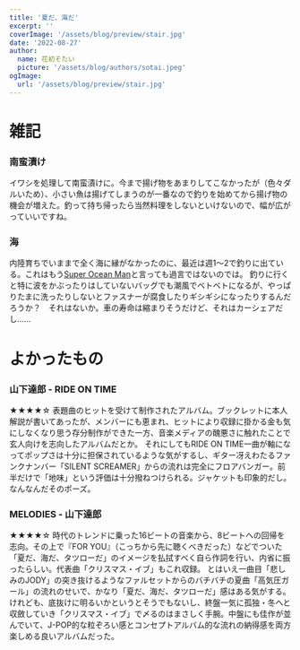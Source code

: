 ```yaml
---
title: '夏だ、海だ'
excerpt: ''
coverImage: '/assets/blog/preview/stair.jpg'
date: '2022-08-27'
author:
  name: 花初そたい
  picture: '/assets/blog/authors/sotai.jpeg'
ogImage:
  url: '/assets/blog/preview/stair.jpg'
---
```

# 雑記

### 南蛮漬け
イワシを処理して南蛮漬けに。今まで揚げ物をあまりしてこなかったが（色々ダルいため）、小さい魚は揚げてしまうのが一番なので釣りを始めてから揚げ物の機会が増えた。釣って持ち帰ったら当然料理をしないといけないので、幅が広がっていいですね。

### 海
内陸育ちでいままで全く海に縁がなかったのに、最近は週1～2で釣りに出ている。これはもう[Super Ocean Man](https://youtu.be/CZSxS9wOrhM)と言っても過言ではないのでは。
釣りに行くと特に波をかぶったりはしていないバッグでも潮風でベトベトになるが、やっぱりたまに洗ったりしないとファスナーが腐食したりギシギシになったりするんだろうか？　それはないか。車の寿命は縮まりそうだけど、それはカーシェアだし……

# よかったもの

### 山下達郎 - RIDE ON TIME
★★★★☆
表題曲のヒットを受けて制作されたアルバム。ブックレットに本人解説が書いてあったが、メンバーにも恵まれ、ヒットにより収録に掛かる金も気にしなくなり思う存分制作ができた一方、音楽メディアの醜悪さに触れたことで玄人向けを志向したアルバムだとか。
それにしてもRIDE ON TIME一曲が軸になってポップさは十分に担保されているような気がするし、ギター冴えわたるファンクナンバー「SILENT SCREAMER」からの流れは完全にフロアバンガー。前半だけで「地味」という評価は十分撥ねつけられる。ジャケットも印象的だし。なんなんだそのポーズ。

### MELODIES - 山下達郎
★★★★☆
時代のトレンドに乗った16ビートの音楽から、8ビートへの回帰を志向。その上で『FOR YOU』（こっちから先に聴くべきだった）などでついた「夏だ、海だ、タツローだ」のイメージを払拭すべく自ら作詞を行い、内省に振ったらしい。代表曲「クリスマス・イブ」もこれ収録。
とはいえ一曲目「悲しみのJODY」の突き抜けるようなファルセットからのバチバチの夏曲「高気圧ガール」の流れのせいで、かなり「夏だ、海だ、タツローだ」感はある気がする。けれども、底抜けに明るいかというとそうでもないし、終盤一気に孤独・冬へと収斂していき「クリスマス・イブ」で〆るのはまさしく手腕。中盤にも佳作が並んでいて、J-POP的な粒ぞろい感とコンセプトアルバム的な流れの納得感を両方楽しめる良いアルバムだった。
